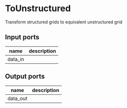 
# ToUnstructured
Transform structured grids to equivalent unstructured grid

## Input ports
|name|description|
|-|-|
|data_in||


## Output ports
|name|description|
|-|-|
|data_out||
